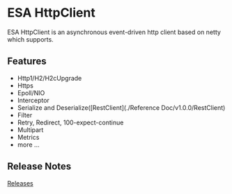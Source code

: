 # ESA HttpClient

ESA HttpClient is an asynchronous event-driven http client based on netty which supports.

## Features

- Http1/H2/H2cUpgrade
- Https
- Epoll/NIO
- Interceptor
- Serialize and Deserialize([RestClient](./Reference Doc/v1.0.0/RestClient)
- Filter
- Retry, Redirect, 100-expect-continue
- Multipart
- Metrics
- more ...

## Release Notes

[Releases](https://github.com/esastack/esa-httpclient/releases)
